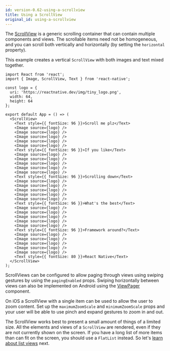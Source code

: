 ```yaml
---
id: version-0.62-using-a-scrollview
title: Using a ScrollView
original_id: using-a-scrollview
---
```


The [ScrollView](scrollview.md) is a generic scrolling container that can contain multiple components and views. The scrollable items need not be homogeneous, and you can scroll both vertically and horizontally (by setting the `horizontal` property).

This example creates a vertical `ScrollView` with both images and text mixed together.

```SnackPlayer name=Using%20ScrollView
import React from 'react';
import { Image, ScrollView, Text } from 'react-native';

const logo = {
  uri: 'https://reactnative.dev/img/tiny_logo.png',
  width: 64,
  height: 64
};

export default App = () => (
  <ScrollView>
    <Text style={{ fontSize: 96 }}>Scroll me plz</Text>
    <Image source={logo} />
    <Image source={logo} />
    <Image source={logo} />
    <Image source={logo} />
    <Image source={logo} />
    <Text style={{ fontSize: 96 }}>If you like</Text>
    <Image source={logo} />
    <Image source={logo} />
    <Image source={logo} />
    <Image source={logo} />
    <Image source={logo} />
    <Text style={{ fontSize: 96 }}>Scrolling down</Text>
    <Image source={logo} />
    <Image source={logo} />
    <Image source={logo} />
    <Image source={logo} />
    <Image source={logo} />
    <Text style={{ fontSize: 96 }}>What's the best</Text>
    <Image source={logo} />
    <Image source={logo} />
    <Image source={logo} />
    <Image source={logo} />
    <Image source={logo} />
    <Text style={{ fontSize: 96 }}>Framework around?</Text>
    <Image source={logo} />
    <Image source={logo} />
    <Image source={logo} />
    <Image source={logo} />
    <Image source={logo} />
    <Text style={{ fontSize: 80 }}>React Native</Text>
  </ScrollView>
);
```

ScrollViews can be configured to allow paging through views using swiping gestures by using the `pagingEnabled` props. Swiping horizontally between views can also be implemented on Android using the [ViewPager](https://github.com/react-native-community/react-native-viewpager) component.

On iOS a ScrollView with a single item can be used to allow the user to zoom content. Set up the `maximumZoomScale` and `minimumZoomScale` props and your user will be able to use pinch and expand gestures to zoom in and out.

The ScrollView works best to present a small amount of things of a limited size. All the elements and views of a `ScrollView` are rendered, even if they are not currently shown on the screen. If you have a long list of more items than can fit on the screen, you should use a `FlatList` instead. So let's [learn about list views](using-a-listview.md) next.
